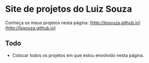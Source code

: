# Site de projetos do Luiz Souza

Conheça os meus projetos nesta página: [http://lpsouza.github.io](http://lpsouza.github.io)

## Todo

* Colocar todos os projetos em que estou envolvido nesta página.
